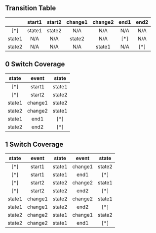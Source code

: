 ## Transition Table

| |start1|start2|change1|change2|end1|end2|
| :----: | :----: | :----: | :----: | :----: | :----: | :----: |
|[*]|state1|state2|N/A|N/A|N/A|N/A|
|state1|N/A|N/A|state2|N/A|[*]|N/A|
|state2|N/A|N/A|N/A|state1|N/A|[*]|

## 0 Switch Coverage

|state|event|state|
| :----: | :----: | :----: |
|[*]|start1|state1|
|[*]|start2|state2|
|state1|change1|state2|
|state2|change2|state1|
|state1|end1|[*]|
|state2|end2|[*]|

## 1 Switch Coverage

|state|event|state|event|state|
| :----: | :----: | :----: | :----: | :----: |
|[*]|start1|state1|change1|state2|
|[*]|start1|state1|end1|[*]|
|[*]|start2|state2|change2|state1|
|[*]|start2|state2|end2|[*]|
|state1|change1|state2|change2|state1|
|state1|change1|state2|end2|[*]|
|state2|change2|state1|change1|state2|
|state2|change2|state1|end1|[*]|
